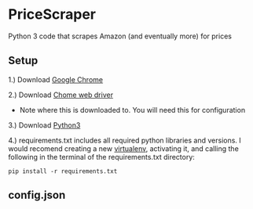 # PriceScraper
Python 3 code that scrapes Amazon (and eventually more) for prices


## Setup
1.) Download [Google Chrome](https://www.google.com/chrome/)

2.) Download [Chome web driver](http://chromedriver.chromium.org/downloads)
  - Note where this is downloaded to. You will need this for configuration

3.) Download [Python3](https://www.python.org/downloads/)

4.) requirements.txt includes all required python libraries and versions. I would recomend creating a new [virtualenv](https://virtualenv.pypa.io/en/latest/installation/), activating it, and calling the following in the terminal of the requirements.txt directory: 
```
pip install -r requirements.txt
``` 


## config.json
